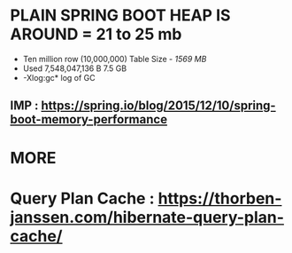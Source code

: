 # PLAIN SPRING BOOT HEAP IS AROUND = 21 to 25 mb

- Ten million row (10,000,000) Table Size - *1569 MB*
- Used   7,548,047,136 B  7.5 GB
- -Xlog:gc* log of GC

IMP : https://spring.io/blog/2015/12/10/spring-boot-memory-performance
----------------------------------------------------------------------------
# MORE
# Query Plan Cache : https://thorben-janssen.com/hibernate-query-plan-cache/